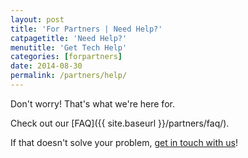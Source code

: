 ```yaml
---
layout: post
title: 'For Partners | Need Help?'
catpagetitle: 'Need Help?'
menutitle: 'Get Tech Help'
categories: [forpartners]
date: 2014-08-30
permalink: /partners/help/
---
```

Don't worry! That's what we're here for.

Check out our [FAQ]({{ site.baseurl }}/partners/faq/).

If that doesn't solve your problem, [get in touch with us](mailto:info@18millionrising.org)!
